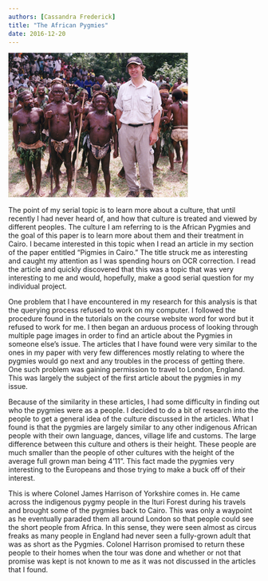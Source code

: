 ```yaml
---
authors: [Cassandra Frederick]
title: "The African Pygmies"
date: 2016-12-20
---
```

![pygmies.jpg](https://github.com/caf15b/dig-eg-gaz/blob/master/pygmies.jpg?raw=true)

The point of my serial topic is to learn more about a culture, that until recently I had never heard of, and how that culture is treated and viewed by different peoples. The culture I am referring to is the African Pygmies and the goal of this paper is to learn more about them and their treatment in Cairo. I became interested in this topic when I read an article in my section of the paper entitled “Pigmies in Cairo.” The title struck me as interesting and caught my attention as I was spending hours on OCR correction. I read the article and quickly discovered that this was a topic that was very interesting to me and would, hopefully, make a good serial question for my individual project.

One problem that I have encountered in my research for this analysis is that the querying process refused to work on my computer. I followed the procedure found in the tutorials on the course website word for word but it refused to work for me. I then began an arduous process of looking through multiple page images in order to find an article about the Pygmies in someone else’s issue. The articles that I have found were very similar to the ones in my paper with very few differences mostly relating to where the pygmies would go next and any troubles in the process of getting there. One such problem was gaining permission to travel to London, England. This was largely the subject of the first article about the pygmies in my issue.

Because of the similarity in these articles, I had some difficulty in finding out who the pygmies were as a people. I decided to do a bit of research into the people to get a general idea of the culture discussed in the articles. What I found is that the pygmies are largely similar to any other indigenous African people with their own language, dances, village life and customs. The large difference between this culture and others is their height. These people are much smaller than the people of other cultures with the height of the average full grown man being 4’11”. This fact made the pygmies very interesting to the Europeans and those trying to make a buck off of their interest.

This is where Colonel James Harrison of Yorkshire comes in. He came across the indigenous pygmy people in the Ituri Forest during his travels and brought some of the pygmies back to Cairo. This was only a waypoint as he eventually paraded them all around London so that people could see the short people from Africa. In this sense, they were seen almost as circus freaks as many people in England had never seen a fully-grown adult that was as short as the Pygmies. Colonel Harrison promised to return these people to their homes when the tour was done and whether or not that promise was kept is not known to me as it was not discussed in the articles that I found.
